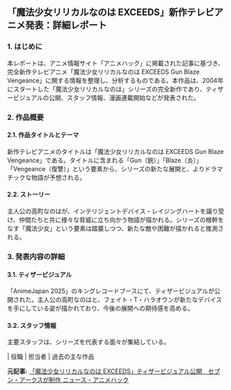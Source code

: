 ## 「魔法少女リリカルなのは EXCEEDS」新作テレビアニメ発表：詳細レポート

### 1. はじめに

本レポートは、アニメ情報サイト「アニメハック」に掲載された記事に基づき、完全新作テレビアニメ「魔法少女リリカルなのは EXCEEDS Gun Blaze Vengeance」に関する情報を整理し、分析するものである。本作品は、2004年にスタートした「魔法少女リリカルなのは」シリーズの完全新作であり、ティザービジュアルの公開、スタッフ情報、漫画連載開始などが発表された。

### 2. 作品概要

#### 2.1. 作品タイトルとテーマ

新作テレビアニメのタイトルは「魔法少女リリカルなのは EXCEEDS Gun Blaze Vengeance」である。タイトルに含まれる「Gun（銃）」「Blaze（炎）」「Vengeance（復讐）」という要素から、シリーズの新たな展開と、よりドラマチックな物語が予想される。

#### 2.2. ストーリー

主人公の高町なのはが、インテリジェントデバイス・レイジングハートを譲り受け、仲間たちと共に様々な脅威に立ち向かう物語が描かれる。シリーズの根幹をなす「魔法少女」という要素は踏襲しつつ、新たな敵や困難が描かれると推測される。

### 3. 発表内容の詳細

#### 3.1. ティザービジュアル

「AnimeJapan 2025」のキングレコードブースにて、ティザービジュアルが公開された。主人公の高町なのはと、フェイト・T・ハラオウンが新たなデバイスを手にしている姿が描かれており、今後の展開への期待感を高める。

#### 3.2. スタッフ情報

主要スタッフは、シリーズを代表する面々が集結している。

| 役職 | 担当者 | 過去の主な作品 

**元記事:** [「魔法少女リリカルなのは EXCEEDS」ティザービジュアル公開　セブン・アークスが制作 ニュース - アニメハック](https://anime.eiga.com/news/column/aj2025_event/123491/)